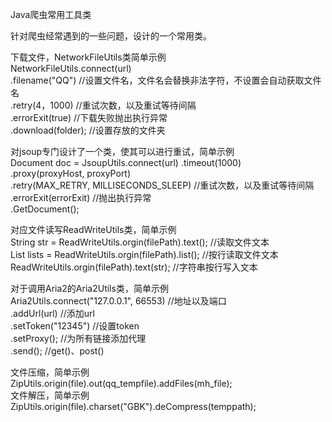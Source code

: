 Java爬虫常用工具类

针对爬虫经常遇到的一些问题，设计的一个常用类。

下载文件，NetworkFileUtils类简单示例  
NetworkFileUtils.connect(url)  
.filename("QQ")  //设置文件名，文件名会替换非法字符，不设置会自动获取文件名   
.retry(4，1000)  //重试次数，以及重试等待间隔  
.errorExit(true)  //下载失败抛出执行异常  
.download(folder); //设置存放的文件夹

对jsoup专门设计了一个类，使其可以进行重试，简单示例  
Document doc = JsoupUtils.connect(url)
.timeout(1000)  
.proxy(proxyHost, proxyPort)  
.retry(MAX_RETRY, MILLISECONDS_SLEEP)  //重试次数，以及重试等待间隔  
.errorExit(errorExit)  //抛出执行异常  
.GetDocument();

对应文件读写ReadWriteUtils类，简单示例  
String str = ReadWriteUtils.orgin(filePath).text(); //读取文件文本  
List<String> lists = ReadWriteUtils.orgin(filePath).list(); //按行读取文件文本  
ReadWriteUtils.orgin(filePath).text(str); //字符串按行写入文本

对于调用Aria2的Aria2Utils类，简单示例  
Aria2Utils.connect("127.0.0.1", 66553)  //地址以及端口  
.addUrl(url)  //添加url  
.setToken("12345")  //设置token  
.setProxy(); //为所有链接添加代理  
.send(); //get()、post()

文件压缩，简单示例  
ZipUtils.origin(file).out(qq_tempfile).addFiles(mh_file);  
文件解压，简单示例  
ZipUtils.origin(file).charset("GBK").deCompress(temppath);  
